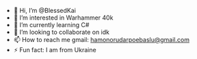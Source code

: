 - 👋 Hi, I’m @BlessedKai
- 👀 I’m interested in Warhammer 40k
- 🌱 I’m currently learning C#
- 💞️ I’m looking to collaborate on idk
- 📫 How to reach me gmail: hamonorudarpoebaslu@gmail.com
- ⚡ Fun fact: I am from Ukraine 

<!---
BlessedKai/BlessedKai is a ✨ special ✨ repository because its `README.md` (this file) appears on your GitHub profile.
You can click the Preview link to take a look at your changes.
--->
